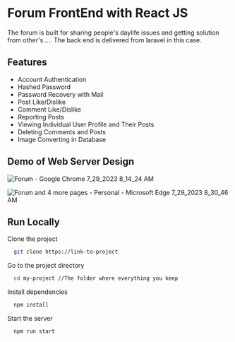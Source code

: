 
# Forum FrontEnd with React JS

The forum is built for sharing people's daylife issues and getting solution from other's ....
The back end is delivered from laravel in this case.


## Features

- Account Authentication
- Hashed Password
- Password Recovery with Mail
- Post Like/Dislike
- Comment Like/Dislike
- Reporting Posts
- Viewing Individual User Profile and Their Posts
- Deleting Comments and Posts 
- Image Converting in Database

## Demo of Web Server Design 

![Forum - Google Chrome 7_29_2023 8_14_24 AM](https://github.com/SaminKirigaya/Forum_FrontEnd_With_React_Js__LARAVEL-OPTIMIZED-/assets/104618775/61b8eafb-b5b1-4209-af06-95d7527d61c7)

![Forum and 4 more pages - Personal - Microsoft​ Edge 7_29_2023 8_30_46 AM](https://github.com/SaminKirigaya/Forum_FrontEnd_With_React_Js__LARAVEL-OPTIMIZED-/assets/104618775/33e30c5a-7fb1-4a0d-82bf-d7ef864d097c)



## Run Locally

Clone the project

```bash
  git clone https://link-to-project
```

Go to the project directory

```bash
  cd my-project //The folder where everything you keep
```

Install dependencies

```bash
  npm install
```

Start the server

```bash
  npm run start
```

